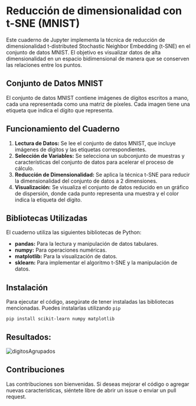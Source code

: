 # Reducción de dimensionalidad con t-SNE (MNIST)

Este cuaderno de Jupyter implementa la técnica de reducción de dimensionalidad t-distributed Stochastic Neighbor Embedding (t-SNE) en el conjunto de datos MNIST. El objetivo es visualizar datos de alta dimensionalidad en un espacio bidimensional de manera que se conserven las relaciones entre los puntos.

## Conjunto de Datos MNIST

El conjunto de datos MNIST contiene imágenes de dígitos escritos a mano, cada una representada como una matriz de píxeles. Cada imagen tiene una etiqueta que indica el dígito que representa.

## Funcionamiento del Cuaderno

1. **Lectura de Datos:** Se lee el conjunto de datos MNIST, que incluye imágenes de dígitos y las etiquetas correspondientes.
2. **Selección de Variables:** Se selecciona un subconjunto de muestras y características del conjunto de datos para acelerar el proceso de cálculo.
3. **Reducción de Dimensionalidad:** Se aplica la técnica t-SNE para reducir la dimensionalidad del conjunto de datos a 2 dimensiones.
4. **Visualización:** Se visualiza el conjunto de datos reducido en un gráfico de dispersión, donde cada punto representa una muestra y el color indica la etiqueta del dígito.

## Bibliotecas Utilizadas

El cuaderno utiliza las siguientes bibliotecas de Python:

- **pandas:** Para la lectura y manipulación de datos tabulares.
- **numpy:** Para operaciones numéricas.
- **matplotlib:** Para la visualización de datos.
- **sklearn:** Para implementar el algoritmo t-SNE y la manipulación de datos.

## Instalación

Para ejecutar el código, asegúrate de tener instaladas las bibliotecas mencionadas. Puedes instalarlas utilizando `pip`

```
pip install scikit-learn numpy matplotlib
```

## Resultados:

![digitosAgrupados]()

## Contribuciones

Las contribuciones son bienvenidas. Si deseas mejorar el código o agregar nuevas características, siéntete libre de abrir un issue o enviar un pull request.